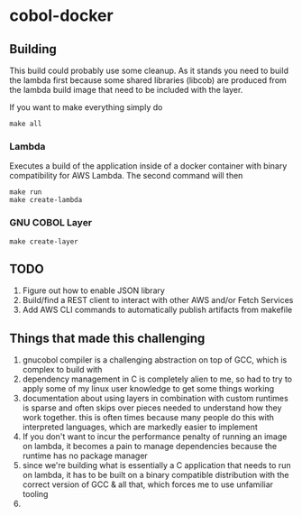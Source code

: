 # cobol-docker

## Building

This build could probably use some cleanup.  As it stands you need to build the lambda first because some shared libraries (libcob) are produced from the lambda build image that need to be included with the layer.

If you want to make everything simply do
```
make all
```

### Lambda
Executes a build of the application inside of a docker container with binary compatibility for AWS Lambda.  The second command will then
```
make run
make create-lambda
```

### GNU COBOL Layer
```
make create-layer
```

## TODO
1. Figure out how to enable JSON library
2. Build/find a REST client to interact with other AWS and/or Fetch Services
3. Add AWS CLI commands to automatically publish artifacts from makefile

## Things that made this challenging
1. gnucobol compiler is a challenging abstraction on top of GCC, which is complex to build with
2. dependency management in C is completely alien to me, so had to try to apply some of my linux user knowledge to get some things working
3. documentation about using layers in combination with custom runtimes is sparse and often skips over pieces needed to understand how they work together.  this is often times because many people do this with interpreted languages, which are markedly easier to implement
4. If you don't want to incur the performance penalty of running an image on lambda, it becomes a pain to manage dependencies because the runtime has no package manager
5. since we're building what is essentially a C application that needs to run on lambda, it has to be built on a binary compatible distribution with the correct version of GCC & all that, which forces me to use unfamiliar tooling
6. 